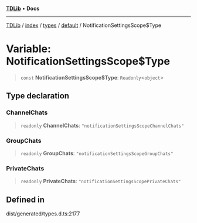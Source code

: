 [**TDLib**](../../../../../../README.md) • **Docs**

***

[TDLib](../../../../../../modules.md) / [index](../../../../../README.md) / [types](../../../README.md) / [default](../README.md) / NotificationSettingsScope$Type

# Variable: NotificationSettingsScope$Type

> `const` **NotificationSettingsScope$Type**: `Readonly`\<`object`\>

## Type declaration

### ChannelChats

> `readonly` **ChannelChats**: `"notificationSettingsScopeChannelChats"`

### GroupChats

> `readonly` **GroupChats**: `"notificationSettingsScopeGroupChats"`

### PrivateChats

> `readonly` **PrivateChats**: `"notificationSettingsScopePrivateChats"`

## Defined in

dist/generated/types.d.ts:2177

